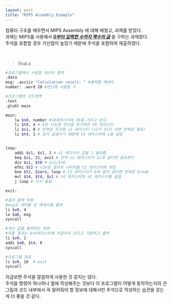 ```yaml
---
layout: post
title: "MIPS Assembly Example"
---
```


컴퓨터 구조를 배우면서 MIPS Assembly 에 대해 배웠고, 과제를 받았다.
<br>과제는 MIPS를 사용해서 _**<u>0부터 입력한 수까지 짝수의 곱</u>**_ 을 구하는 과제였다.
<br>주석을 포함할 경우 가산점이 높았기 때문에 주석을 포함하여 제출하였다.

<br>

> final.s

```bash
#프로그램에서 사용할 데이터 영역
.data
msg: .asciiz "Calculation result: " #출력할 메세지
number: .word 20 #연산에 사용할 수

#프로그램의 코드영역
.text
.globl main

main:
    lw $s0, number #s0레지스터에 20을 가지고 온다.
    li $t0, 4 # 4로 나눗셈 연산을 하기위한 t0 레지스터
    li $s1, 0 # 반복문 조건용 s1 레지스터 (s1이 21이 되면 반복문 종료)
    li $t4, 1 # 답이 곱셈이기 때문에 t4 레지스터에 1을 넣음


loop:  
    addi $s1, $s1, 1 # s1 레지스터 값을 1 올려줌
    beq $s1, 21, exit # 만약 s1 레지스터가 21과 같다면 종료한다
    div $s1, $t0 # $s1/$t0
    mfhi $t2 # 나눗셈 결과의 나머지를 t2 레지스터에 저장
    bne $t2, $zero, loop # t2 레지스터가 0과 같지 않다면 반복문 break
    mul $t4, $t4, $s1 # t4 레지스터와 s1 레지스터를 곱셈
    j loop # 다시 돌림

exit:

#결과 출력 부분
#msg로 레이블 된 메세지를 출력
li $v0, 4
la $a0, msg
syscall

#계산 값을 출력하는 부분
#최종 결과는 $t4레지스터에 저장되어 있다고 가정하고 출력
li $v0, 1
addi $a0, $t4, 0
syscall

#프로그램 종료
li $v0, 10  # exit
syscall
```
지금보면 주석을 깔끔하게 사용한 것 같지는 않다.
<br>주석을 명령어 하나하나 옆에 작성해주는 것보다 이 프로그램이 어떻게 동작하는지의 큰 그림과
코드 내부에서 꼭 알려줘야 할 정보에 대해서만 주석으로 작성하는 습관을 갖는게 더 좋을 것 같다.